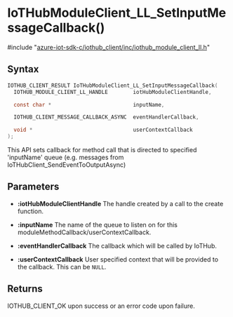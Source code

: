 # IoTHubModuleClient_LL_SetInputMessageCallback()

\#include "[azure-iot-sdk-c/iothub_client/inc/iothub_module_client_ll.h](../iot-c-ref-iothub-module-client-ll-h.md)"  

## Syntax

```C
IOTHUB_CLIENT_RESULT IoTHubModuleClient_LL_SetInputMessageCallback(
  IOTHUB_MODULE_CLIENT_LL_HANDLE        iotHubModuleClientHandle,

  const char *                          inputName,

  IOTHUB_CLIENT_MESSAGE_CALLBACK_ASYNC  eventHandlerCallback,

  void *                                userContextCallback
);
```

This API sets callback for method call that is directed to specified 'inputName' queue (e.g. messages from IoTHubClient_SendEventToOutputAsync)

## Parameters
* **:iotHubModuleClientHandle** The handle created by a call to the create function. 

* **:inputName** The name of the queue to listen on for this moduleMethodCallback/userContextCallback. 

* **:eventHandlerCallback** The callback which will be called by IoTHub. 

* **:userContextCallback** User specified context that will be provided to the callback. This can be `NULL`.

## Returns
IOTHUB_CLIENT_OK upon success or an error code upon failure.

